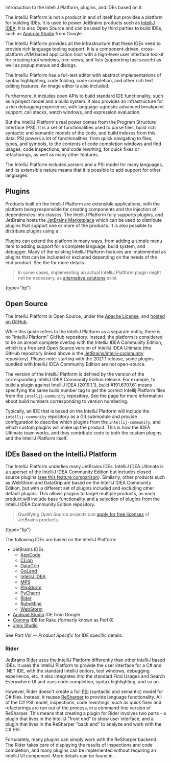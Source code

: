 [//]: # (title: The IntelliJ Platform)

<!-- Copyright 2000-2022 JetBrains s.r.o. and other contributors. Use of this source code is governed by the Apache 2.0 license that can be found in the LICENSE file. -->

<excerpt>Introduction to the IntelliJ Platform, plugins, and IDEs based on it.</excerpt>

The IntelliJ Platform is not a product in and of itself but provides a platform for building IDEs.
It is used to power JetBrains products such as [IntelliJ IDEA](https://www.jetbrains.com/idea/).
It is also Open Source and can be used by third parties to build IDEs, such as [Android Studio](https://developer.android.com/studio/index.html) from Google.

The IntelliJ Platform provides all the infrastructure that these IDEs need to provide rich language tooling support.
It is a component-driven, cross-platform JVM based application host with a high-level user interface toolkit for creating tool windows, tree views, and lists (supporting fast search) as well as popup menus and dialogs.

The IntelliJ Platform has a full-text editor with abstract implementations of syntax highlighting, code folding, code completion, and other rich text editing features.
An image editor is also included.

Furthermore, it includes open APIs to build standard IDE functionality, such as a project model and a build system.
It also provides an infrastructure for a rich debugging experience, with language-agnostic advanced breakpoint support, call stacks, watch windows, and expression evaluation.

But the IntelliJ Platform's real power comes from the Program Structure Interface (PSI).
It is a set of functionalities used to parse files, build rich syntactic and semantic models of the code, and build indexes from this data.
PSI powers a lot of functionalities, from quick navigating to files, types, and symbols, to the contents of code completion windows and find usages, code inspections, and code rewriting, for quick fixes or refactorings, as well as many other features.

The IntelliJ Platform includes parsers and a PSI model for many languages, and its extensible nature means that it is possible to add support for other languages.

## Plugins

Products built on the IntelliJ Platform are extensible applications, with the platform being responsible for creating components and the injection of dependencies into classes.
The IntelliJ Platform fully supports plugins, and JetBrains hosts the [JetBrains Marketplace](https://plugins.jetbrains.com) which can be used to distribute plugins that support one or more of the products.
It is also possible to distribute plugins using a [](custom_plugin_repository.md).

Plugins can extend the platform in many ways, from adding a simple menu item to adding support for a complete language, build system, and debugger.
Many of the existing IntelliJ Platform features are implemented as plugins that can be included or excluded depending on the needs of the end product.
See the [](plugins_quick_start.md) for more details.

> In some cases, implementing an actual IntelliJ Platform plugin might not be necessary, as [alternative solutions](plugin_alternatives.md) exist.
>
{type="tip"}

## Open Source

The IntelliJ Platform is Open Source, under the [Apache License](%gh-ic%/LICENSE.txt), and [hosted on GitHub](https://github.com/JetBrains/intellij-community).

While this guide refers to the IntelliJ Platform as a separate entity, there is no "IntelliJ Platform" GitHub repository.
Instead, the platform is considered to be an almost complete overlap with the IntelliJ IDEA Community Edition, which is a free and Open Source version of IntelliJ IDEA Ultimate (the GitHub repository linked above is the [JetBrains/intellij-community](https://github.com/JetBrains/intellij-community) repository).
Please note: starting with the 2021.1 release, some plugins bundled with IntelliJ IDEA Community Edition are not open-source.

The version of the IntelliJ Platform is defined by the version of the corresponding IntelliJ IDEA Community Edition release.
For example, to build a plugin against IntelliJ IDEA (2019.1.1), build #191.6707.61 means specifying the same build number tag to get the correct Intellij Platform files from the `intellij-community` repository.
See the [](build_number_ranges.md) page for more information about build numbers corresponding to version numbering.

Typically, an IDE that is based on the IntelliJ Platform will include the `intellij-community` repository as a Git submodule and provide configuration to describe which plugins from the `intellij-community`, and which custom plugins will make up the product.
This is how the IDEA Ultimate team works, and they contribute code to both the custom plugins and the IntelliJ Platform itself.

## IDEs Based on the IntelliJ Platform

The IntelliJ Platform underlies many JetBrains IDEs.
IntelliJ IDEA Ultimate is a superset of the IntelliJ IDEA Community Edition but includes closed source plugins ([see this feature comparison](https://www.jetbrains.com/idea/features/editions_comparison_matrix.html)).
Similarly, other products such as WebStorm and DataGrip are based on the IntelliJ IDEA Community Edition, but with a different set of plugins included and excluding other default plugins.
This allows plugins to target multiple products, as each product will include base functionality and a selection of plugins from the IntelliJ IDEA Community Edition repository.

> Qualifying Open Source projects can [apply for free licenses](https://www.jetbrains.com/community/opensource/) of JetBrains products.
>
{type="tip"}

The following IDEs are based on the IntelliJ Platform:
* JetBrains IDEs:
  * [AppCode](https://www.jetbrains.com/objc/)
  * [CLion](https://www.jetbrains.com/clion/)
  * [DataGrip](https://www.jetbrains.com/datagrip/)
  * [GoLand](https://www.jetbrains.com/go/)
  * [IntelliJ IDEA](https://www.jetbrains.com/idea/)
  * [MPS](https://www.jetbrains.com/mps/)
  * [PhpStorm](https://www.jetbrains.com/phpstorm/)
  * [PyCharm](https://www.jetbrains.com/pycharm/)
  * [Rider](#rider)
  * [RubyMine](https://www.jetbrains.com/ruby/)
  * [WebStorm](https://www.jetbrains.com/webstorm/)
* [Android Studio](https://developer.android.com/studio/index.html) IDE from Google
* [Comma](https://commaide.com/) IDE for Raku (formerly known as Perl 6)
* [Jmix Studio](https://www.jmix.io/tools/)

See *Part VIII — Product Specific* for IDE specific details.

### Rider

JetBrains [Rider](https://www.jetbrains.com/rider/) uses the IntelliJ Platform differently than other IntelliJ based IDEs.
It uses the IntelliJ Platform to provide the user interface for a C# and .NET IDE, with the standard IntelliJ editors, tool windows, debugging experience, etc.
It also integrates into the standard Find Usages and Search Everywhere UI and uses code completion, syntax highlighting, and so on.

However, Rider doesn't create a full [PSI](psi.md) (syntactic and semantic) model for C# files.
Instead, it reuses [ReSharper](https://www.jetbrains.com/resharper/) to provide language functionality.
All of the C# PSI model, inspections, code rewritings, such as quick fixes and refactorings are run out of the process, in a command-line version of ReSharper.
This means that creating a plugin for Rider involves two parts - a plugin that lives in the IntelliJ "front end" to show user interface, and a plugin that lives in the ReSharper "back end" to analyze and work with the C# PSI.

Fortunately, many plugins can simply work with the ReSharper backend.
The Rider takes care of displaying the results of inspections and code completion, and many plugins can be implemented without requiring an IntelliJ UI component.
More details can be found in [](rider.md).

